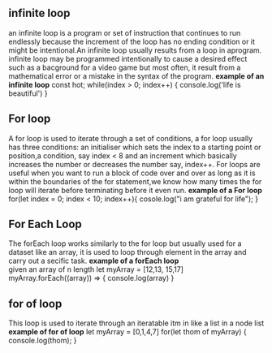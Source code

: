 ## infinite loop

an infinite loop is a program or set of instruction that continues to run endlessly because the increment of the loop has no ending condition or it might be intentional.An infinite loop usually results from a loop in aprogram. infinite loop may be programmed intentionally to cause a desired effect such as a bacground for a video game but most often, it result from a mathematical error or a mistake in the syntax of the program.
**example of an infinite loop**
const hot;
while(index > 0; index++) {
console.log('life is beautiful')
}

## For loop

A for loop is used to iterate through a set of conditions, a for loop usually has three conditions: an initialiser which sets the index to a starting point or position,a condition, say index < 8 and an increment which basically increases the number or decreases the number say, index++.
For loops are useful when you want to run a block of code over and over as long as it is within the boundaries of the for statement,we know how many times the for loop will iterate before terminating before it even run.
**example of a For loop**
for(let index = 0; index < 10; index++){
cosole.log("i am grateful for life");
}

## For Each Loop

The forEach loop works similarly to the for loop but usually used for a dataset like an array, it is used to loop through element in the array and carry out a secific task.
**example of a forEach loop**  
 given an array of n length
let myArray = [12,13, 15,17]
myArray.forEach((array)) => {
console.log(array)
}

## for of loop

This loop is used to iterate through an iteratable itm in like a list in a node list
**example of for of loop**
let myArray = [0,1,4,7]
for(let thom of myArray) {
console.log(thom);
}
